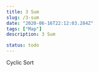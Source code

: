 ```yaml
---
title: 3 Sum
slug: /3-sum
date: "2020-06-16T22:12:03.284Z"
tags: ["Map"]
description: 3 Sum

status: todo
---
```


Cyclic Sort
